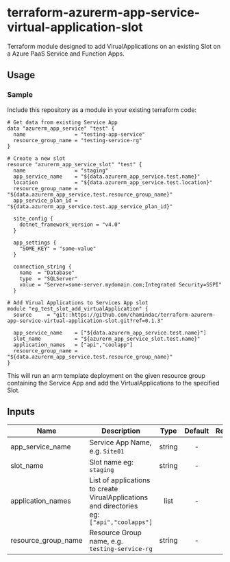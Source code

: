 # terraform-azurerm-app-service-virtual-application-slot
Terraform module designed to add VirualApplications on an existing Slot on a Azure PaaS Service and Function Apps.

## Usage

### Sample
Include this repository as a module in your existing terraform code:

```hcl
# Get data from existing Service App
data "azurerm_app_service" "test" {
  name                = "testing-app-service"
  resource_group_name = "testing-service-rg"
}

# Create a new slot
resource "azurerm_app_service_slot" "test" {
  name                = "staging"
  app_service_name    = "${data.azurerm_app_service.test.name}"
  location            = "${data.azurerm_app_service.test.location}"
  resource_group_name = "${data.azurerm_app_service.test.resource_group_name}"
  app_service_plan_id = "${data.azurerm_app_service.test.app_service_plan_id}"

  site_config {
    dotnet_framework_version = "v4.0"
  }

  app_settings {
    "SOME_KEY" = "some-value"
  }

  connection_string {
    name  = "Database"
    type  = "SQLServer"
    value = "Server=some-server.mydomain.com;Integrated Security=SSPI"
  }

# Add Virual Applications to Services App slot
module "eg_test_slot_add_virtualApplication" {
  source     = "git::https://github.com/chamindac/terraform-azurerm-app-service-virtual-application-slot.git?ref=0.1.3"

  app_service_name    = ["${data.azurerm_app_service.test.name}"]
  slot_name           = "${azurerm_app_service_slot.test.name}"
  application_names   = ["api","coolapp"]
  resource_group_name = "${data.azurerm_app_service.test.resource_group_name}"
}
```

This will run an arm template deployment on the given resource group containing the Service App and add the VirtualApplications to the specified Slot.
## Inputs

| Name | Description | Type | Default | Required |
|------|-------------|:----:|:-----:|:-----:|
| app_service_name | Service App Name, e.g. `Site01` | string | - | yes |
| slot_name | Slot name eg: `staging` | string | - | yes |
| application_names | List of applications to create VirualApplications and directories<br>eg: `["api","coolapps"]`| list | - | yes |
| resource_group_name | Resource Group name, e.g. `testing-service-rg` | string | - | yes |
